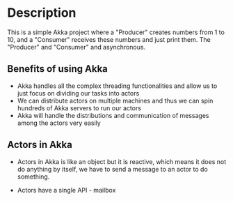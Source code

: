 # Description

This is a simple Akka project where a "Producer" creates numbers from 1 to 10, and a "Consumer" receives these numbers and just print them.
The "Producer" and "Consumer" and asynchronous.

## Benefits of using Akka

* Akka handles all the complex threading functionalities and allow us to just focus on dividing our tasks into actors
* We can distribute actors on multiple machines and thus we can spin hundreds of Akka servers to run our actors
* Akka will handle the distributions and communication of messages among the actors very easily

## Actors in Akka

* Actors in Akka is like an object but it is reactive, which means it does not do anything by itself, we have to send
a message to an actor to do something.

* Actors have a single API - mailbox
